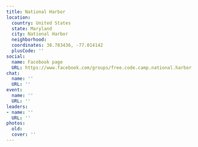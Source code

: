 ```yaml
---
title: National Harbor
location:
  country: United States
  state: Maryland
  city: National Harbor
  neighborhood: 
  coordinates: 38.783436, -77.014142
  plusCode: ''
social:
  name: Facebook page
  URL: https://www.facebook.com/groups/free.code.camp.national.harbor
chat:
  name: ''
  URL: ''
event:
  name: ''
  URL: ''
leaders:
- name: ''
  URL: ''
photos:
  old: 
  cover: ''
---
```


